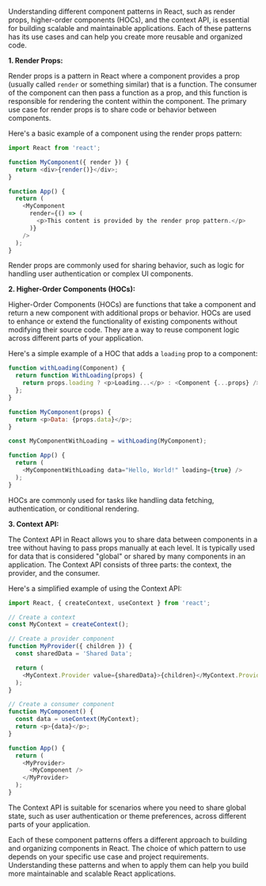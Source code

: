 Understanding different component patterns in React, such as render props, higher-order components (HOCs), and the context API, is essential for building scalable and maintainable applications. Each of these patterns has its use cases and can help you create more reusable and organized code.

**1. Render Props:**

Render props is a pattern in React where a component provides a prop (usually called `render` or something similar) that is a function. The consumer of the component can then pass a function as a prop, and this function is responsible for rendering the content within the component. The primary use case for render props is to share code or behavior between components.

Here's a basic example of a component using the render props pattern:

```javascript
import React from 'react';

function MyComponent({ render }) {
  return <div>{render()}</div>;
}

function App() {
  return (
    <MyComponent
      render={() => (
        <p>This content is provided by the render prop pattern.</p>
      )}
    />
  );
}
```

Render props are commonly used for sharing behavior, such as logic for handling user authentication or complex UI components.

**2. Higher-Order Components (HOCs):**

Higher-Order Components (HOCs) are functions that take a component and return a new component with additional props or behavior. HOCs are used to enhance or extend the functionality of existing components without modifying their source code. They are a way to reuse component logic across different parts of your application.

Here's a simple example of a HOC that adds a `loading` prop to a component:

```javascript
function withLoading(Component) {
  return function WithLoading(props) {
    return props.loading ? <p>Loading...</p> : <Component {...props} />;
  };
}

function MyComponent(props) {
  return <p>Data: {props.data}</p>;
}

const MyComponentWithLoading = withLoading(MyComponent);

function App() {
  return (
    <MyComponentWithLoading data="Hello, World!" loading={true} />
  );
}
```

HOCs are commonly used for tasks like handling data fetching, authentication, or conditional rendering.

**3. Context API:**

The Context API in React allows you to share data between components in a tree without having to pass props manually at each level. It is typically used for data that is considered "global" or shared by many components in an application. The Context API consists of three parts: the context, the provider, and the consumer.

Here's a simplified example of using the Context API:

```javascript
import React, { createContext, useContext } from 'react';

// Create a context
const MyContext = createContext();

// Create a provider component
function MyProvider({ children }) {
  const sharedData = 'Shared Data';

  return (
    <MyContext.Provider value={sharedData}>{children}</MyContext.Provider>
  );
}

// Create a consumer component
function MyComponent() {
  const data = useContext(MyContext);
  return <p>{data}</p>;
}

function App() {
  return (
    <MyProvider>
      <MyComponent />
    </MyProvider>
  );
}
```

The Context API is suitable for scenarios where you need to share global state, such as user authentication or theme preferences, across different parts of your application.

Each of these component patterns offers a different approach to building and organizing components in React. The choice of which pattern to use depends on your specific use case and project requirements. Understanding these patterns and when to apply them can help you build more maintainable and scalable React applications.